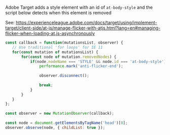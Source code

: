 Adobe Target adds a style element with an id of `at-body-style` and the script below detects when this element is removed

See: https://experienceleague.adobe.com/docs/target/using/implement-target/client-side/at-js/manage-flicker-with-atjs.html?lang=en#managing-flicker-when-loading-at.js-asynchronously
 
``` js 
const callback = function(mutationsList, observer) {
   // Use traditional 'for loops' for IE 11
   for(const mutation of mutationsList) {
       for(const node of mutation.removedNodes) {
           if(node.nodeName === 'STYLE' && node.id === 'at-body-style') {
               performance.mark('anti-flicker-end');
 
               observer.disconnect();
 
               break;
           }
       }
   }
};
 
const observer = new MutationObserver(callback);
 
const node = document.getElementsByTagName('head')[0];
observer.observe(node, { childList: true });
```

